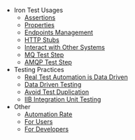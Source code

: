 * Iron Test Usages
  * [Assertions](Assertions)
  * [Properties](Properties)
  * [Endpoints Management](Endpoints-Management)
  * [HTTP Stubs](HTTP-Stubs)
  * [Interact with Other Systems](Interact-with-Other-Systems)
  * [MQ Test Step](MQ-Test-Step)
  * [AMQP Test Step](AMQP-Test-Step)
* Testing Practices
  * [Real Test Automation is Data Driven](Real-Test-Automation-is-Data-Driven)
  * [Data Driven Testing](Data-Driven-Testing)
  * [Avoid Test Duplication](Avoid-Test-Duplication)
  * [IIB Integration Unit Testing](IIB-Integration-Unit-Testing)
* Other
  * [Automation Rate](Automation-Rate)
  * [For Users](For-Users)
  * [For Developers](For-Developers)